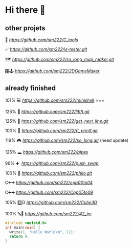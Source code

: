 #	Hi there 👋

##	other projets
🔨	*https://github.com/sm222/C_tools*

✅	*https://github.com/sm222/ls-tester.git*

🗺	*https://github.com/sm222/so_long_map_maker.git*

🎛🕹 *https://github.com/sm222/2DGameMaker*  

##	already finished
101% 💻 *https://github.com/sm222/minishell* ⭐⭐⭐

125%	📘	*https://github.com/sm222/libft.git*

125%	📝	*https://github.com/sm222/get_next_line.git*

100%	💬	*https://github.com/sm222/ft_printf.git*

119%	🎮	*https://github.com/sm222/so_long.git* (need update)

125%	🕳 	*https://github.com/sm222/pipex*

 96% ➕  *https://github.com/sm222/push_swap*

100%	🍝	*https://github.com/sm222/philo.git*

 C➕➕   *https://github.com/sm222/cpp00to04*

 C➕➕   *https://github.com/sm222/Cpp05to09*
 
105% 3️⃣D *https://github.com/sm222/Cube3D*

100% 🔤📡 *https://github.com/sm222/42_irc*


```c
#include <unistd.h>
int main(void) {
  write(1, "Hello World\n", 12);
  return 0;
}
```


<!--
**sm222/sm222** is a ✨ _special_ ✨ repository because its `README.md` (this file) appears on your GitHub profile.

Here are some ideas to get you started:

- 🔭 I’m currently working on ...
- 🌱 I’m currently learning ...
- 👯 I’m looking to collaborate on ...
- 🤔 I’m looking for help with ...
- 💬 Ask me about ...
- 📫 How to reach me: ...
- 😄 Pronouns: ...
- ⚡ Fun fact: ...
-->
